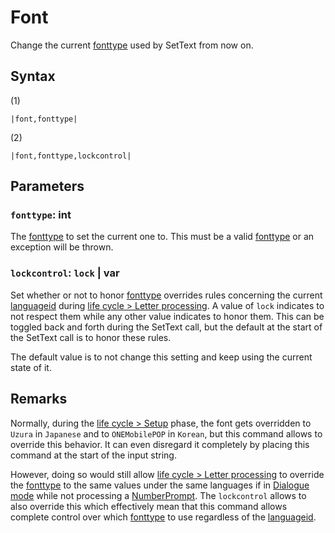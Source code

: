 # Font

Change the current [fonttype](../../fonttype.md) used by SetText from now on.

## Syntax

(1)

````
|font,fonttype|
````

(2)

````
|font,fonttype,lockcontrol|
````

## Parameters

### `fonttype`: int

The [fonttype](../../fonttype.md) to set the current one to. This must be a valid [fonttype](../../fonttype.md) or an exception will be thrown.

### `lockcontrol`: `lock` | var

Set whether or not to honor [fonttype](../../fonttype.md) overrides rules concerning the current [languageid](../../languageid.md) during [life cycle > Letter processing](../../life%20cycle.md#letter-processing). A value of `lock` indicates to not respect them while any other value indicates to honor them. This can be toggled back and forth during the SetText call, but the default at the start of the SetText call is to honor these rules.

The default value is to not change this setting and keep using the current state of it.

## Remarks

Normally, during the [life cycle > Setup](../../life%20cycle.md#setup) phase, the font gets overridden to `Uzura` in `Japanese` and to `ONEMobilePOP` in `Korean`, but this command allows to override this behavior. It can even disregard it completely by placing this command at the start of the input string.

However, doing so would still allow [life cycle > Letter processing](../../life%20cycle.md#letter-processing) to override the [fonttype](../../fonttype.md) to the same values under the same languages if in [Dialogue mode](../../Dialogue%20mode.md) while not processing a [NumberPrompt](NumberPrompt.md). The `lockcontrol` allows to also override this which effectively mean that this command allows complete control over which [fonttype](../../fonttype.md) to use regardless of the [languageid](../../languageid.md).
